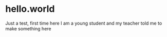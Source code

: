 # hello.world
Just a test, first time here
I am a young student and my teacher told me to make something here

